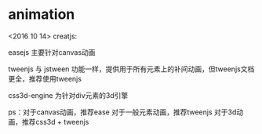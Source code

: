 # animation

<2016 10 14>
creatjs:

  easejs 主要针对canvas动画

  tweenjs 与 jstween 功能一样，提供用于所有元素上的补间动画，但tweenjs文档更全，推荐使用tweenjs

css3d-engine 为针对div元素的3d引擎

ps：对于canvas动画，推荐ease
    对于一般元素动画，推荐tweenjs
    对于3d动画，推荐css3d + tweenjs

	
	

